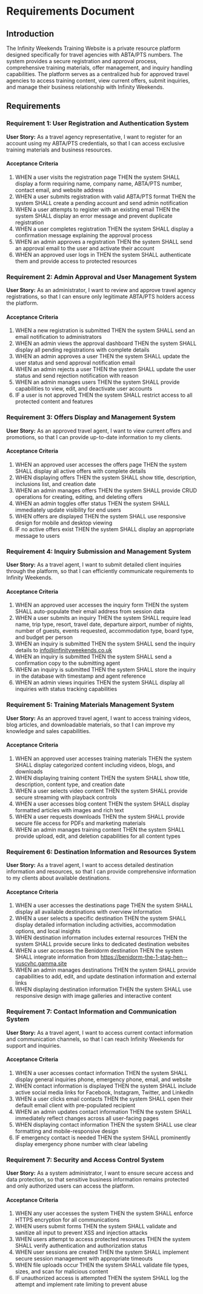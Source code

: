 # Requirements Document

## Introduction

The Infinity Weekends Training Website is a private resource platform designed specifically for travel agencies with ABTA/PTS numbers. The system provides a secure registration and approval process, comprehensive training materials, offer management, and inquiry handling capabilities. The platform serves as a centralized hub for approved travel agencies to access training content, view current offers, submit inquiries, and manage their business relationship with Infinity Weekends.

## Requirements

### Requirement 1: User Registration and Authentication System

**User Story:** As a travel agency representative, I want to register for an account using my ABTA/PTS credentials, so that I can access exclusive training materials and business resources.

#### Acceptance Criteria

1. WHEN a user visits the registration page THEN the system SHALL display a form requiring name, company name, ABTA/PTS number, contact email, and website address
2. WHEN a user submits registration with valid ABTA/PTS format THEN the system SHALL create a pending account and send admin notification
3. WHEN a user attempts to register with an existing email THEN the system SHALL display an error message and prevent duplicate registration
4. WHEN a user completes registration THEN the system SHALL display a confirmation message explaining the approval process
5. WHEN an admin approves a registration THEN the system SHALL send an approval email to the user and activate their account
6. WHEN an approved user logs in THEN the system SHALL authenticate them and provide access to protected resources

### Requirement 2: Admin Approval and User Management System

**User Story:** As an administrator, I want to review and approve travel agency registrations, so that I can ensure only legitimate ABTA/PTS holders access the platform.

#### Acceptance Criteria

1. WHEN a new registration is submitted THEN the system SHALL send an email notification to administrators
2. WHEN an admin views the approval dashboard THEN the system SHALL display all pending registrations with complete details
3. WHEN an admin approves a user THEN the system SHALL update the user status and send approval notification email
4. WHEN an admin rejects a user THEN the system SHALL update the user status and send rejection notification with reason
5. WHEN an admin manages users THEN the system SHALL provide capabilities to view, edit, and deactivate user accounts
6. IF a user is not approved THEN the system SHALL restrict access to all protected content and features

### Requirement 3: Offers Display and Management System

**User Story:** As an approved travel agent, I want to view current offers and promotions, so that I can provide up-to-date information to my clients.

#### Acceptance Criteria

1. WHEN an approved user accesses the offers page THEN the system SHALL display all active offers with complete details
2. WHEN displaying offers THEN the system SHALL show title, description, inclusions list, and creation date
3. WHEN an admin manages offers THEN the system SHALL provide CRUD operations for creating, editing, and deleting offers
4. WHEN an admin toggles offer status THEN the system SHALL immediately update visibility for end users
5. WHEN offers are displayed THEN the system SHALL use responsive design for mobile and desktop viewing
6. IF no active offers exist THEN the system SHALL display an appropriate message to users

### Requirement 4: Inquiry Submission and Management System

**User Story:** As a travel agent, I want to submit detailed client inquiries through the platform, so that I can efficiently communicate requirements to Infinity Weekends.

#### Acceptance Criteria

1. WHEN an approved user accesses the inquiry form THEN the system SHALL auto-populate their email address from session data
2. WHEN a user submits an inquiry THEN the system SHALL require lead name, trip type, resort, travel date, departure airport, number of nights, number of guests, events requested, accommodation type, board type, and budget per person
3. WHEN an inquiry is submitted THEN the system SHALL send the inquiry details to info@infinityweekends.co.uk
4. WHEN an inquiry is submitted THEN the system SHALL send a confirmation copy to the submitting agent
5. WHEN an inquiry is submitted THEN the system SHALL store the inquiry in the database with timestamp and agent reference
6. WHEN an admin views inquiries THEN the system SHALL display all inquiries with status tracking capabilities

### Requirement 5: Training Materials Management System

**User Story:** As an approved travel agent, I want to access training videos, blog articles, and downloadable materials, so that I can improve my knowledge and sales capabilities.

#### Acceptance Criteria

1. WHEN an approved user accesses training materials THEN the system SHALL display categorized content including videos, blogs, and downloads
2. WHEN displaying training content THEN the system SHALL show title, description, content type, and creation date
3. WHEN a user selects video content THEN the system SHALL provide secure streaming with playback controls
4. WHEN a user accesses blog content THEN the system SHALL display formatted articles with images and rich text
5. WHEN a user requests downloads THEN the system SHALL provide secure file access for PDFs and marketing materials
6. WHEN an admin manages training content THEN the system SHALL provide upload, edit, and deletion capabilities for all content types

### Requirement 6: Destination Information and Resources System

**User Story:** As a travel agent, I want to access detailed destination information and resources, so that I can provide comprehensive information to my clients about available destinations.

#### Acceptance Criteria

1. WHEN a user accesses the destinations page THEN the system SHALL display all available destinations with overview information
2. WHEN a user selects a specific destination THEN the system SHALL display detailed information including activities, accommodation options, and local insights
3. WHEN destination information includes external resources THEN the system SHALL provide secure links to dedicated destination websites
4. WHEN a user accesses the Benidorm destination THEN the system SHALL integrate information from https://benidorm-the-1-stag-hen--yuscvhc.gamma.site
5. WHEN an admin manages destinations THEN the system SHALL provide capabilities to add, edit, and update destination information and external links
6. WHEN displaying destination information THEN the system SHALL use responsive design with image galleries and interactive content

### Requirement 7: Contact Information and Communication System

**User Story:** As a travel agent, I want to access current contact information and communication channels, so that I can reach Infinity Weekends for support and inquiries.

#### Acceptance Criteria

1. WHEN a user accesses contact information THEN the system SHALL display general inquiries phone, emergency phone, email, and website
2. WHEN contact information is displayed THEN the system SHALL include active social media links for Facebook, Instagram, Twitter, and LinkedIn
3. WHEN a user clicks email contacts THEN the system SHALL open their default email client with pre-populated recipient
4. WHEN an admin updates contact information THEN the system SHALL immediately reflect changes across all user-facing pages
5. WHEN displaying contact information THEN the system SHALL use clear formatting and mobile-responsive design
6. IF emergency contact is needed THEN the system SHALL prominently display emergency phone number with clear labeling

### Requirement 7: Security and Access Control System

**User Story:** As a system administrator, I want to ensure secure access and data protection, so that sensitive business information remains protected and only authorized users can access the platform.

#### Acceptance Criteria

1. WHEN any user accesses the system THEN the system SHALL enforce HTTPS encryption for all communications
2. WHEN users submit forms THEN the system SHALL validate and sanitize all input to prevent XSS and injection attacks
3. WHEN users attempt to access protected resources THEN the system SHALL verify authentication and authorization status
4. WHEN user sessions are created THEN the system SHALL implement secure session management with appropriate timeouts
5. WHEN file uploads occur THEN the system SHALL validate file types, sizes, and scan for malicious content
6. IF unauthorized access is attempted THEN the system SHALL log the attempt and implement rate limiting to prevent abuse